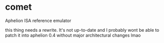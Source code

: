 # comet
Aphelion ISA reference emulator

this thing needs a rewrite. It's not up-to-date and I probably wont be able to patch it into aphelion 0.4
without major architectural changes lmao